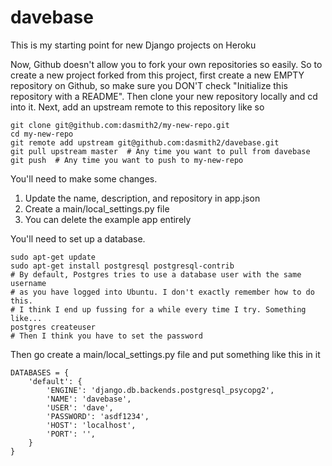 # davebase

This is my starting point for new Django projects on Heroku

Now, Github doesn't allow you to fork your own repositories so easily. So to
create a new project forked from this project, first create a new EMPTY
repository on Github, so make sure you DON'T check "Initialize this repository
with a README". Then clone your new repository locally and cd into it. Next,
add an upstream remote to this repository like so

    git clone git@github.com:dasmith2/my-new-repo.git
    cd my-new-repo
    git remote add upstream git@github.com:dasmith2/davebase.git
    git pull upstream master  # Any time you want to pull from davebase
    git push  # Any time you want to push to my-new-repo

You'll need to make some changes.

1. Update the name, description, and repository in app.json
1. Create a main/local_settings.py file
1. You can delete the example app entirely

You'll need to set up a database.

    sudo apt-get update
    sudo apt-get install postgresql postgresql-contrib
    # By default, Postgres tries to use a database user with the same username
    # as you have logged into Ubuntu. I don't exactly remember how to do this.
    # I think I end up fussing for a while every time I try. Something like...
    postgres createuser
    # Then I think you have to set the password

Then go create a main/local_settings.py file and put something like this in it

    DATABASES = {
        'default': {
            'ENGINE': 'django.db.backends.postgresql_psycopg2',
            'NAME': 'davebase',
            'USER': 'dave',
            'PASSWORD': 'asdf1234',
            'HOST': 'localhost',
            'PORT': '',
        }
    }
